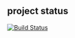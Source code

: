 ## project status
[![Build Status](http://localhost:8080/buildStatus/icon?job=test+heroku)](http://localhost:8080/job/test%20heroku/)
